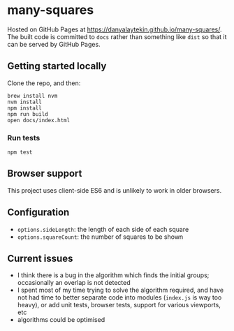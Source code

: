 # many-squares

Hosted on GitHub Pages at https://danyalaytekin.github.io/many-squares/.  The built code is committed to `docs` rather than something like `dist` so that it can be served by GitHub Pages.

## Getting started locally

Clone the repo, and then:

```
brew install nvm
nvm install
npm install
npm run build
open docs/index.html
```

### Run tests

```
npm test
```

## Browser support

This project uses client-side ES6 and is unlikely to work in older browsers.

## Configuration

- `options.sideLength`: the length of each side of each square
- `options.squareCount`: the number of squares to be shown

## Current issues

- I think there is a bug in the algorithm which finds the initial groups; occasionally an overlap is not detected
- I spent most of my time trying to solve the algorithm required, and have not had time to better separate code into modules (`index.js` is way too heavy), or add unit tests, browser tests, support for various viewports, etc
- algorithms could be optimised
